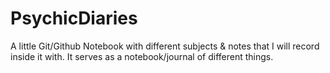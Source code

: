 # PsychicDiaries
A little Git/Github Notebook with different subjects &amp; notes that I will record inside it with. It serves as a notebook/journal of different things.
